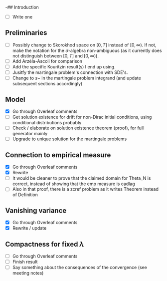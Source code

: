 -## Introduction
- [ ] Write one

## Preliminaries
- [ ] Possibly change to Skorokhod space on $[0,T]$ instead of $[0,\infty)$. If not, make the notation for the $\sigma$-algebra non-ambiguous (as it currently does not distinguish between $[0,T]$ and $[0,\infty)$).
- [ ] Add Arzèla-Ascoli for comparison
- [ ] Add the specific Kouritzin result(s) I end up using.
- [ ] Jusitfy the martingale problem's connection with SDE's.
- [ ] Change to $s-$ in the martingale problem integrand (and update subsequent sections accordingly)

## Model
- [x] Go through Overleaf comments
- [ ] Get solution existence for drift for non-Dirac initial conditions, using conditional distributions probably
- [ ] Check / elaborate on solution existence theorem (proof), for full generator mainly
- [ ] Upgrade to unique solution for the martingale problems

## Connection to empirical measure
- [x] Go through Overleaf comments
- [x] Rewrite
- [ ] It would be cleaner to prove that the claimed domain for Theta_N is correct, instead of showing that the emp measure is cadlag
- [ ] Also in that proof, there is a zcref problem as it writes Theorem instead of Definition

## Vanishing variance
- [x] Go through Overleaf comments
- [x] Rewrite / update

## Compactness for fixed $\lambda$
- [ ] Go through Overleaf comments
- [ ] Finish result
- [ ] Say something about the consequences of the convergence (see meeting notes)